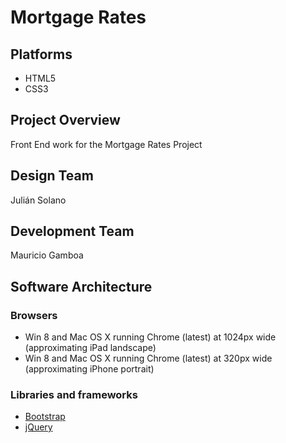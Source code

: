 # Mortgage Rates

## Platforms

* HTML5
* CSS3

## Project Overview

Front End work for the Mortgage Rates Project

## Design Team

Julián Solano

## Development Team

Mauricio Gamboa

## Software Architecture

### Browsers

* Win 8 and Mac OS X running Chrome (latest) at 1024px wide (approximating iPad landscape)
* Win 8 and Mac OS X running Chrome (latest) at 320px wide (approximating iPhone portrait)

### Libraries and frameworks

* [Bootstrap](http://getbootstrap.com/)
* [jQuery](http://jquery.com/)